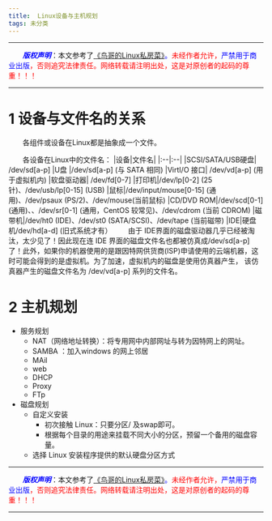```yaml
---
title:  Linux设备与主机规划
tags: 未分类
---
```


------

&emsp;&emsp;<font color=blue>**_版权声明_**</font>：本文参考了<font color=blue>[《鸟哥的Linux私房菜》](http://linux.vbird.org "点击跳转")。</font><font color=red>未经作者允许，<font color=blue>严禁用于商业出版</font>，否则追究法律责任。网络转载请注明出处，这是对原创者的起码的尊重！！！</font>

------



# 1 设备与文件名的关系
&emsp;&emsp;各组件或设备在Linux都是抽象成一个文件。

&emsp;&emsp;各设备在Linux中的文件名：
|设备|文件名|
|:--|:--|
|SCSI/SATA/USB硬盘| /dev/sd[a-p]
|U盘 |/dev/sd[a-p] (与 SATA 相同)
|VirtI/O 接口| /dev/vd[a-p] (用于虚拟机内)
|软盘驱动器| /dev/fd[0-7]
|打印机|/dev/lp[0-2] (25针)、/dev/usb/lp[0-15] (USB)
|鼠标|/dev/input/mouse[0-15] (通用)、/dev/psaux (PS/2)、/dev/mouse(当前鼠标)
|CD/DVD ROM|/dev/scd[0-1] (通用)、、/dev/sr[0-1] (通用，CentOS 较常见)、/dev/cdrom (当前 CDROM)
|磁带机|/dev/ht0 (IDE)、/dev/st0 (SATA/SCSI)、/dev/tape (当前磁带)
|IDE|硬盘机/dev/hd[a-d] (旧式系统才有）
&emsp;&emsp;由于 IDE界面的磁盘驱动器几乎已经被淘汰，太少见了！因此现在连 IDE 界面的磁盘文件名也都被仿真成/dev/sd[a-p]了！此外，如果你的机器使用的是跟因特网供货商(ISP)申请使用的云端机器，这时可能会得到的是虚拟机。为了加速，虚拟机内的磁盘是使用仿真器产生， 该仿真器产生的磁盘文件名为 /dev/vd[a-p] 系列的文件名。  　

# 2 主机规划
* 服务规划
   * NAT（网络地址转换）：将专用网中内部网址与转为因特网上的网址。
   * SAMBA ：加入windows 的网上邻居
   * MAil
   * web
   * DHCP
   * Proxy
   * FTp
*  磁盘规划
	* 自定义安装
		* 初次接触 Linux：只要分区/ 及swap即可。
		* 根据每个目录的用途来挂载不同大小的分区，预留一个备用的磁盘容量。
	* 选择 Linux  安装程序提供的默认硬盘分区方式
 


------

&emsp;&emsp;<font color=blue>**_版权声明_**</font>：本文参考了<font color=blue>[《鸟哥的Linux私房菜》](http://linux.vbird.org "点击跳转")。</font><font color=red>未经作者允许，<font color=blue>严禁用于商业出版</font>，否则追究法律责任。网络转载请注明出处，这是对原创者的起码的尊重！！！</font>

------
